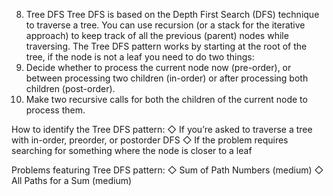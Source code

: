 8. Tree DFS
Tree DFS is based on the Depth First Search (DFS) technique to traverse a tree.
You can use recursion (or a stack for the iterative approach) to keep track of all the previous (parent) nodes while traversing.
The Tree DFS pattern works by starting at the root of the tree, if the node is not a leaf you need to do two things:
1. Decide whether to process the current node now (pre-order), or between processing two children (in-order) or after processing both children (post-order).
2. Make two recursive calls for both the children of the current node to process them.


How to identify the Tree DFS pattern:
◇ If you’re asked to traverse a tree with in-order, preorder, or postorder DFS
◇ If the problem requires searching for something where the node is closer to a leaf

Problems featuring Tree DFS pattern:
◇ Sum of Path Numbers (medium)
◇ All Paths for a Sum (medium)
